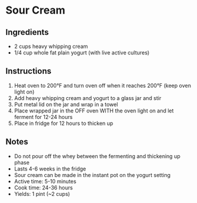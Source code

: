 # Sour Cream

## Ingredients

- 2 cups heavy whipping cream
- 1/4 cup whole fat plain yogurt (with live active cultures)

## Instructions

1. Heat oven to 200°F and turn oven off when it reaches 200°F (keep oven light on)
2. Add heavy whipping cream and yogurt to a glass jar and stir
3. Put metal lid on the jar and wrap in a towel
4. Place wrapped jar in the OFF oven WITH the oven light on and let ferment for 12-24 hours
5. Place in fridge for 12 hours to thicken up

## Notes
* Do not pour off the whey between the fermenting and thickening up phase
* Lasts 4-6 weeks in the fridge
* Sour cream can be made in the instant pot on the yogurt setting
* Active time: 5-10 minutes
* Cook time: 24-36 hours
* Yields: 1 pint (~2 cups)